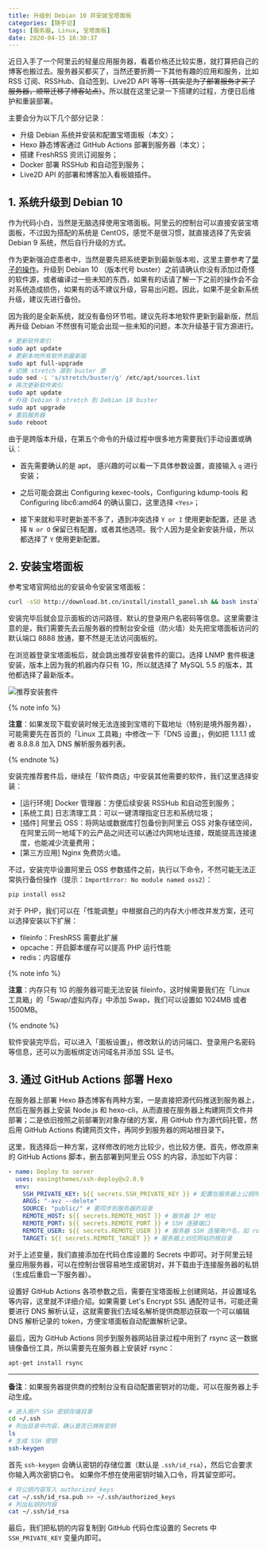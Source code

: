 ```yaml
---
title: 升级到 Debian 10 并安装宝塔面板
categories: [随手记]
tags: [服务器, Linux, 宝塔面板]
date: 2020-04-15 18:30:37
---
```


近日入手了一个阿里云的轻量应用服务器，看着价格还比较实惠，就打算把自己的博客也搬过去。服务器买都买了，当然还要折腾一下其他有趣的应用和服务，比如 RSS 订阅、RSSHub、自动签到、Live2D API 等等~~（其实是为了部署服务才买了服务器，顺带迁移了博客站点）~~。所以就在这里记录一下搭建的过程，方便日后维护和重装部署。<!-- more -->

主要会分为以下几个部分记录：

- 升级 Debian 系统并安装和配置宝塔面板（本文）；
- Hexo 静态博客通过 GitHub Actions 部署到服务器（本文）；
- 搭建 FreshRSS 资讯订阅服务；
- Docker 部署 RSSHub 和自动签到服务；
- Live2D API 的部署和博客加入看板娘插件。

## 1. 系统升级到 Debian 10

作为代码小白，当然是无脑选择使用宝塔面板。阿里云的控制台可以直接安装宝塔面板，不过因为搭配的系统是 CentOS，感觉不是很习惯，就直接选择了先安装 Debian 9 系统，然后自行升级的方式。

作为更新强迫症患者中，当然是要先把系统更新到最新版本啦，这里主要参考了[葉子的操作](https://niconiconi.fun/2019/06/14/debian-9-upgrade-debian-10/)。升级到 Debian 10 （版本代号 buster）之前请确认你没有添加过奇怪的软件源，或者编译过一些未知的东西，如果有的话请了解一下之前的操作会不会对系统造成损伤，如果有的话不建议升级，容易出问题。因此，如果不是全新系统升级，建议先进行备份。

因为我的是全新系统，就没有备份环节啦。建议先将本地软件更新到最新版，然后再升级 Debian 不然很有可能会出现一些未知的问题，本次升级基于官方源进行。

```sh
# 更新软件索引
sudo apt update
# 更新本地所有软件到最新版
sudo apt full-upgrade
# 切换 stretch 源到 buster 源
sudo sed -i 's/stretch/buster/g' /etc/apt/sources.list
# 再次更新软件索引
sudo apt update
# 升级 Debian 9 stretch 到 Debian 10 buster
sudo apt upgrade
# 重启服务器
sudo reboot
```

由于是跨版本升级，在第五个命令的升级过程中很多地方需要我们手动设置或确认：

- 首先需要确认的是 apt， 感兴趣的可以看一下具体参数设置，直接输入 `q` 进行安装；

- 之后可能会跳出 Configuring kexec-tools，Configuring kdump-tools 和 Configuring libc6:amd64 的确认窗口，这里选择 `<Yes>`；

- 接下来就和平时更新差不多了，遇到冲突选择 `Y or I` 使用更新配置，还是 选择 `N or O` 保留已有配置，或者其他选项。我个人因为是全新安装升级，所以都选择了 `Y` 使用更新配置。

## 2. 安装宝塔面板



参考宝塔官网给出的安装命令安装宝塔面板：

```sh
curl -sSO http://download.bt.cn/install/install_panel.sh && bash install_panel.sh
```

安装完毕后就会显示面板的访问路径、默认的登录用户名密码等信息。这里需要注意的是，我们需要先去云服务器的控制台安全组（防火墙）处先把宝塔面板访问的默认端口 8888 放通，要不然是无法访问面板的。

在浏览器登录宝塔面板后，就会跳出推荐安装套件的窗口。选择 LNMP 套件极速安装，版本上因为我的机器内存只有 1G，所以就选择了 MySQL 5.5 的版本，其他都选择了最新版本。

![推荐安装套件](https://web-1256060851.file.myqcloud.com/images/2020/升级到Debian10并安装宝塔面板/LNMP.jpg!500x)

{% note info %}

**注意**：如果发现下载安装时候无法连接到宝塔的下载地址（特别是境外服务器），可能需要先在首页的「Linux 工具箱」中修改一下「DNS 设置」，例如把 1.1.1.1 或者 8.8.8.8 加入 DNS 解析服务器列表。

{% endnote %}

安装完推荐套件后，继续在「软件商店」中安装其他需要的软件，我们这里选择安装：

- [运行环境] Docker 管理器：方便后续安装 RSSHub 和自动签到服务；
- [系统工具] 日志清理工具：可以一键清理指定日志和系统垃圾；
- [插件] 阿里云 OSS：将网站或数据库打包备份到阿里云 OSS 对象存储空间，在阿里云同一地域下的云产品之间还可以通过内网地址连接，既能提高连接速度，也能减少流量费用；
- [第三方应用] Nginx 免费防火墙。

不过，安装完毕设置阿里云 OSS 参数插件之前，执行以下命令，不然可能无法正常执行备份操作（提示：`ImportError: No module named oss2`）：

```sh
pip install oss2
```

对于 PHP，我们可以在「性能调整」中根据自己的内存大小修改并发方案，还可以选择安装以下扩展：

- fileinfo：FreshRSS 需要此扩展
- opcache：开启脚本缓存可以提高 PHP 运行性能
- redis：内容缓存

{% note info %}

**注意**：内存只有 1G 的服务器可能无法安装 fileinfo，这时候需要我们在「Linux 工具箱」的「Swap/虚拟内存」中添加 Swap，我们可以设置如 1024MB 或者 1500MB。

{% endnote %}

软件安装完毕后，可以进入「面板设置」，修改默认的访问端口、登录用户名密码等信息，还可以为面板绑定访问域名并添加 SSL 证书。

## 3. 通过 GitHub Actions 部署 Hexo

在服务器上部署 Hexo 静态博客有两种方案，一是直接把源代码推送到服务器上，然后在服务器上安装 Node.js 和 hexo-cli，从而直接在服务器上构建网页文件并部署；二是依旧按照之前部署到对象存储的方案，用 GitHub 作为源代码托管，然后用 GitHub Actions 构建网页文件，再同步到服务器的网站根目录下。

这里，我选择后一种方案，这样修改的地方比较少，也比较方便。首先，修改原来的 GitHub Actions 脚本，删去部署到阿里云 OSS 的内容，添加如下内容：

```yaml
- name: Deploy to server
  uses: easingthemes/ssh-deploy@v2.0.9
  env:
    SSH_PRIVATE_KEY: ${{ secrets.SSH_PRIVATE_KEY }} # 配置在服务器上公钥所对应的私钥
    ARGS: "-avz --delete"
    SOURCE: "public/" # 要同步到服务器的目录
    REMOTE_HOST: ${{ secrets.REMOTE_HOST }} # 服务器 IP 地址
    REMOTE_PORT: ${{ secrets.REMOTE_PORT }} # SSH 连接端口
    REMOTE_USER: ${{ secrets.REMOTE_USER }} # 服务器 SSH 连接用户名，如 root
    TARGET: ${{ secrets.REMOTE_TARGET }} # 服务器上对应网站的根目录
```

对于上述变量，我们直接添加在代码仓库设置的 Secrets 中即可。对于阿里云轻量应用服务器，可以在控制台很容易地生成密钥对，并下载由于连接服务器的私钥（生成后重启一下服务器）。

设置好 GitHub Actions 各项参数之后，需要在宝塔面板上创建网站，并设置域名等内容，这里就不详细介绍。如果需要 Let's Encrypt SSL 通配符证书，可能还需要进行 DNS 解析认证，这就需要我们去域名解析提供商那边获取一个可以编辑 DNS 解析记录的 token，方便宝塔面板自动配置解析记录。

最后，因为 GitHub Actions 同步到服务器网站目录过程中用到了 rsync 这一数据镜像备份工具，所以需要先在服务器上安装好 rsync：

```sh
apt-get install rsync
```

---

**备注**：如果服务器提供商的控制台没有自动配置密钥对的功能，可以在服务器上手动生成。

```sh
# 进入用户 SSH 密钥存储目录
cd ~/.ssh
# 列出目录中内容，确认是否已拥有密钥
ls
# 生成 SSH 密钥
ssh-keygen
```

首先 `ssh-keygen` 会确认密钥的存储位置（默认是 `.ssh/id_rsa`），然后它会要求你输入两次密钥口令。 如果你不想在使用密钥时输入口令，将其留空即可。

```sh
# 将公钥内容写入 authorized_keys
cat ~/.ssh/id_rsa.pub >> ~/.ssh/authorized_keys
# 列出私钥的内容
cat ~/.ssh/id_rsa
```

最后，我们把私钥的内容复制到 GitHub 代码仓库设置的 Secrets 中 `SSH_PRIVATE_KEY` 变量内即可。